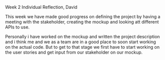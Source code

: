 Week 2 Individual Reflection, David 

This week we have made good progress on defining the project by having a meeting 
with the stakeholder, creating the mockup and looking att different APIs to use. 

Personally i have worked on the mockup and written the project description and i 
think me and we as a team are in a good place to soon start working on the actual 
code. But to get to that stage we first have to start working on the user stories 
and get input from our stakeholder on our mockup. 